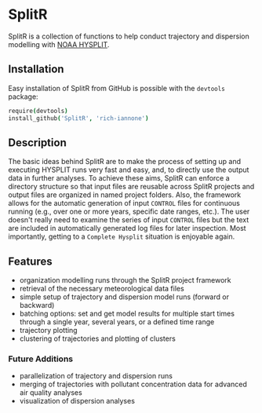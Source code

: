SplitR
======

SplitR is a collection of functions to help conduct trajectory and dispersion modelling with [NOAA HYSPLIT](http://ready.arl.noaa.gov/HYSPLIT.php).

## Installation

Easy installation of SplitR from GitHub is possible with the `devtools` package:

```coffee
require(devtools)
install_github('SplitR', 'rich-iannone')
```

## Description

The basic ideas behind SplitR are to make the process of setting up and executing HYSPLIT runs very fast and easy, and, to directly use the output data in further analyses. To achieve these aims, SplitR can enforce a directory structure so that input files are reusable across SplitR projects and output files are organized in named project folders. Also, the framework allows for the automatic generation of input `CONTROL` files for continuous running (e.g., over one or more years, specific date ranges, etc.). The user doesn't really need to examine the series of input `CONTROL` files but the text are included in automatically generated log files for later inspection. Most importantly, getting to a `Complete Hysplit` situation is enjoyable again.

## Features

- organization modelling runs through the SplitR project framework
- retrieval of the necessary meteorological data files
- simple setup of trajectory and dispersion model runs (forward or backward)
- batching options: set and get model results for multiple start times through a single year, several years, or a defined time range
- trajectory plotting
- clustering of trajectories and plotting of clusters

### Future Additions

- parallelization of trajectory and dispersion runs
- merging of trajectories with pollutant concentration data for advanced air quality analyses
- visualization of dispersion analyses

